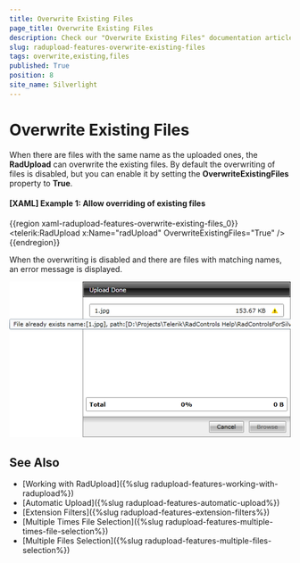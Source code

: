 ```yaml
---
title: Overwrite Existing Files
page_title: Overwrite Existing Files
description: Check our "Overwrite Existing Files" documentation article for the RadUpload WPF control.
slug: radupload-features-overwrite-existing-files
tags: overwrite,existing,files
published: True
position: 8
site_name: Silverlight
---
```


# Overwrite Existing Files

When there are files with the same name as the uploaded ones, the __RadUpload__ can overwrite the existing files. By default the overwriting of files is disabled, but you can enable it by setting the __OverwriteExistingFiles__ property to __True__.

#### __[XAML] Example 1: Allow overriding of existing files__  
{{region xaml-radupload-features-overwrite-existing-files_0}}
	<telerik:RadUpload x:Name="radUpload"
	                   OverwriteExistingFiles="True" />
{{endregion}}

When the overwriting is disabled and there are files with matching names, an error message is displayed.

![](images/RadUpload_Features_Overwriting_Existing_Files_01.png)

## See Also  
 * [Working with RadUpload]({%slug radupload-features-working-with-radupload%})
 * [Automatic Upload]({%slug radupload-features-automatic-upload%})
 * [Extension Filters]({%slug radupload-features-extension-filters%})
 * [Multiple Times File Selection]({%slug radupload-features-multiple-times-file-selection%})
 * [Multiple Files Selection]({%slug radupload-features-multiple-files-selection%})
 